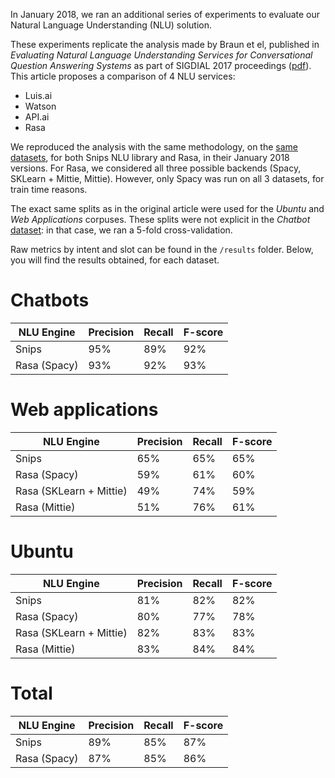 In January 2018, we ran an additional series of experiments to  evaluate our Natural Language Understanding (NLU) solution.

These experiments replicate the analysis made by Braun et el, published in _Evaluating Natural Language Understanding Services for Conversational Question Answering Systems_ as part of SIGDIAL 2017 proceedings ([pdf](http://www.sigdial.org/workshops/conference18/proceedings/pdf/SIGDIAL22.pdf)). This article proposes a comparison of 4 NLU services:

- Luis.ai
- Watson
- API.ai
- Rasa

We reproduced the analysis with the same methodology, on the [same datasets](https://github.com/sebischair/NLU-Evaluation-Corpora), for both Snips NLU library and Rasa, in their January 2018 versions. For Rasa, we considered all three possible backends (Spacy, SKLearn + Mittie, Mittie). However, only Spacy was run on all 3 datasets, for train time reasons.

The exact same splits as in the original article were used for the _Ubuntu_ and _Web Applications_ corpuses. These splits were not explicit in the _Chatbot_ [dataset](https://github.com/sebischair/NLU-Evaluation-Corpora): in that case, we ran a 5-fold cross-validation.

Raw metrics by intent and slot can be found in the `/results` folder. Below, you will find the results obtained, for each dataset.


Chatbots
========

| NLU Engine              | Precision | Recall | F-score |
| ----------------------- | --------- | ------ | ------- |
| Snips                   | 95%       | 89%    | 92%     |
| Rasa (Spacy)            | 93%       | 92%    | 93%     |

Web applications
================

| NLU Engine              | Precision | Recall | F-score |
| ----------------------- | --------- | ------ | ------- |
| Snips                   | 65%       | 65%    | 65%     |
| Rasa (Spacy)            | 59%       | 61%    | 60%     |
| Rasa (SKLearn + Mittie) | 49%       | 74%    | 59%     |
| Rasa (Mittie)           | 51%       | 76%    | 61%     |

Ubuntu
======

| NLU Engine              | Precision | Recall | F-score |
| ----------------------- | --------- | ------ | ------- |
| Snips                   | 81%       | 82%    | 82%     |
| Rasa (Spacy)            | 80%       | 77%    | 78%     |
| Rasa (SKLearn + Mittie) | 82%       | 83%    | 83%     |
| Rasa (Mittie)           | 83%       | 84%    | 84%     |

Total
======

| NLU Engine              | Precision | Recall | F-score |
| ----------------------- | --------- | ------ | ------- |
| Snips                   | 89%       | 85%    | 87%     |
| Rasa (Spacy)            | 87%       | 85%    | 86%     |
